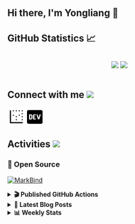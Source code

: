 ## Hi there, I'm Yongliang 👋 

## GitHub Statistics :chart_with_upwards_trend:
<div align="center">
<div style="display: flex; align-items: center; justify-content: center;">

[![](https://github-readme-stats.vercel.app/api?username=tlylt&show_icons=true&theme=tokyonight&hide_border=true&locale=en)](https://github.com/tlylt)
[![](https://github-readme-streak-stats.herokuapp.com/?user=tlylt&theme=tokyonight&hide_border=true)](https://github.com/tlylt)
</div>
</div>

## Connect with me <img src="https://media.giphy.com/media/2wh5K5yE3ulp3xgYcG/giphy-downsized.gif" width="30">

<a href="https://www.yongliangliu.com/" target="_blank"><img align="center" src="static/site-icon.png" alt="yongliangliu.com" height="40" width="40" /></a>
<a href="https://dev.to/tlylt" target="_blank"><img align="center" src="static/dev-badge.svg" alt="dev.to/tlylt" height="35" width="35" /></a>

## Activities <img src="https://media.giphy.com/media/WUlplcMpOCEmTGBtBW/giphy.gif" width="30">

### 🔭 Open Source

[![MarkBind](https://github-readme-stats.vercel.app/api/pin/?username=markbind&repo=markbind)](https://github.com/MarkBind/markbind)

<details>
<summary> <b>🎬 Published GitHub Actions </b> </summary>

[![install-graphviz](https://github-readme-stats.vercel.app/api/pin/?username=tlylt&repo=install-graphviz)](https://github.com/tlylt/install-graphviz)

[![reposense-action](https://github-readme-stats.vercel.app/api/pin/?username=tlylt&repo=reposense-action)](https://github.com/tlylt/reposense-action)

[![markbin-action](https://github-readme-stats.vercel.app/api/pin/?username=markbind&repo=markbind-action)](https://github.com/MarkBind/markbind-action)

</details>

<details>
<summary> <b>📕 Latest Blog Posts</b> </summary>

<!-- BLOG-POST-LIST:START -->
- [Repository Pattern, Revisited](https://www.yongliangliu.com/blog/repository-pattern-revisited/)
- [Open Source Software &lpar;OSS&rpar; Developer Journey](https://www.yongliangliu.com/blog/oss-dev-logs/)
- [Crossing abstraction barrier between parent and child class](https://www.yongliangliu.com/blog/cross-abstraction-barrier-between-parent-child/)
- [Intermediate GitHub CI Workflow Walk Through](https://www.yongliangliu.com/blog/intermediate-github-ci-workflow-walk-through/)
- [RooFind](https://www.yongliangliu.com/blog/roofind/)
<!-- BLOG-POST-LIST:END -->

</details>

<details>
<summary> <b>📊 Weekly Stats</b> </summary>

<!--START_SECTION:waka-->
![Code Time](http://img.shields.io/badge/Code%20Time-509%20hrs%208%20mins-blue)

**🐱 My GitHub Data** 

> 🏆 4,114 Contributions in the Year 2022
 > 
> 📦 301.5 kB Used in GitHub's Storage 
 > 
> 🚫 Not Opted to Hire
 > 
> 📜 124 Public Repositories 
 > 
> 🔑 25 Private Repositories  
 > 
**I'm an Early 🐤** 

```text
🌞 Morning    347 commits    ██████░░░░░░░░░░░░░░░░░░░   26.55% 
🌆 Daytime    358 commits    ██████░░░░░░░░░░░░░░░░░░░   27.39% 
🌃 Evening    495 commits    █████████░░░░░░░░░░░░░░░░   37.87% 
🌙 Night      107 commits    ██░░░░░░░░░░░░░░░░░░░░░░░   8.19%

```
📅 **I'm Most Productive on Friday** 

```text
Monday       177 commits    ███░░░░░░░░░░░░░░░░░░░░░░   13.54% 
Tuesday      140 commits    ██░░░░░░░░░░░░░░░░░░░░░░░   10.71% 
Wednesday    207 commits    ████░░░░░░░░░░░░░░░░░░░░░   15.84% 
Thursday     193 commits    ███░░░░░░░░░░░░░░░░░░░░░░   14.77% 
Friday       241 commits    ████░░░░░░░░░░░░░░░░░░░░░   18.44% 
Saturday     179 commits    ███░░░░░░░░░░░░░░░░░░░░░░   13.7% 
Sunday       170 commits    ███░░░░░░░░░░░░░░░░░░░░░░   13.01%

```


📊 **This Week I Spent My Time On** 

```text
⌚︎ Time Zone: Asia/Singapore

💬 Programming Languages: 
Markdown                 2 hrs 4 mins        █████████░░░░░░░░░░░░░░░░   38.77% 
JavaScript               1 hr 48 mins        ████████░░░░░░░░░░░░░░░░░   33.9% 
Solidity                 36 mins             ██░░░░░░░░░░░░░░░░░░░░░░░   11.45% 
JSON                     17 mins             █░░░░░░░░░░░░░░░░░░░░░░░░   5.56% 
YAML                     6 mins              ░░░░░░░░░░░░░░░░░░░░░░░░░   2.0%

```


 Last Updated on 12/10/2022 01:03:59 UTC
<!--END_SECTION:waka-->

</details>
